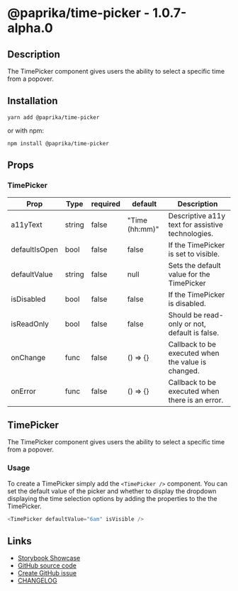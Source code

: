 <!-- start: Autogenerated - do not modify -->

# @paprika/time-picker - 1.0.7-alpha.0

## Description

The TimePicker component gives users the ability to select a specific time from a popover.

## Installation

```
yarn add @paprika/time-picker
```

or with npm:

```
npm install @paprika/time-picker
```

## Props

### TimePicker

| Prop          | Type   | required | default        | Description                                        |
| ------------- | ------ | -------- | -------------- | -------------------------------------------------- |
| a11yText      | string | false    | "Time (hh:mm)" | Descriptive a11y text for assistive technologies.  |
| defaultIsOpen | bool   | false    | false          | If the TimePicker is set to visible.               |
| defaultValue  | string | false    | null           | Sets the default value for the TimePicker          |
| isDisabled    | bool   | false    | false          | If the TimePicker is disabled.                     |
| isReadOnly    | bool   | false    | false          | Should be read-only or not, default is false.      |
| onChange      | func   | false    | () => {}       | Callback to be executed when the value is changed. |
| onError       | func   | false    | () => {}       | Callback to be executed when there is an error.    |

<!-- end: Autogenerated - do not modify -->
<!-- content -->

## TimePicker

The TimePicker component gives users the ability to select a specific time from a popover.

### Usage

To create a TimePicker simply add the `<TimePicker />` component. You can set the default value of the picker and whether to display the dropdown displaying the time selection options by adding the properties to the the TimePicker.

```js
<TimePicker defaultValue="6am" isVisible />
```

<!-- eoContent -->

## Links

- [Storybook Showcase](https://paprika.highbond.com/?path=/story/forms-timepicker--showcase)
- [GitHub source code](https://github.com/acl-services/paprika/tree/master/packages/TimePicker/src)
- [Create GitHub issue](https://github.com/acl-services/paprika/issues/new?label=[]&title=@paprika/time-picker%20[help]:%20your%20short%20description&body=%0A%23%20Help%20wanted%0A%0A%23%23%20Please%20write%20your%20question.%0A*A%20clear%20and%20concise%20description%20of%20what%20the%20question%20is*%0A%0A%23%23%20Additional%20context%0A*Add%20any%20other%20context%20or%20screenshots%20about%20your%20question%20here.*%0A)
- [CHANGELOG](https://github.com/acl-services/paprika/tree/master/packages/TimePicker/CHANGELOG.md)
